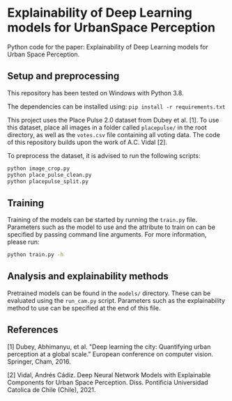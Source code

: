 # Explainability of Deep Learning models for UrbanSpace Perception

Python code for the paper: Explainability of Deep Learning models for Urban Space Perception.

## Setup and preprocessing

This repository has been tested on Windows with Python 3.8.

The dependencies can be installed using:
`pip install -r requirements.txt`

This project uses the Place Pulse 2.0 dataset from Dubey et al. [1]. To use this dataset, place all images in a folder called `placepulse/` in the root directory, as well as the `votes.csv` file containing all voting data. The code of this repository builds upon the work of A.C. Vidal [2].

To preprocess the dataset, it is advised to run the following scripts:
```bash
python image_crop.py
python place_pulse_clean.py
python placepulse_split.py
```

## Training
Training of the models can be started by running the `train.py` file. Parameters such as the model to use and the attribute to train on can be specified by passing command line arguments. For more information, please run:
```bash
python train.py -h
```

## Analysis and explainability methods
Pretrained models can be found in the `models/` directory. These can be evaluated using the `run_cam.py` script. Parameters such as the explainability method to use can be specified at the end of this file.

## References
[1] Dubey, Abhimanyu, et al. "Deep learning the city: Quantifying urban perception at a global scale." European conference on computer vision. Springer, Cham, 2016.

[2] Vidal, Andrés Cádiz. Deep Neural Network Models with Explainable Components for Urban Space Perception. Diss. Pontificia Universidad Catolica de Chile (Chile), 2021.

